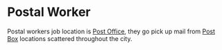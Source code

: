 # Postal Worker

Postal workers job location is
[Post Office](https://www.notion.so/Post-Office-1385e48db2e74afc9339829ab130cecb?pvs=21),
they go pick up mail from
[Post Box](https://www.notion.so/Post-Box-3c453346bbb44f95b93e0db9e88b0254?pvs=21)
locations scattered throughout the city.
